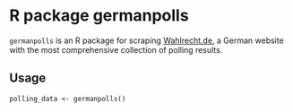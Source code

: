 # R package germanpolls

`germanpolls` is an R package for scraping [Wahlrecht.de](http://www.wahlrecht.de), a German website with the most comprehensive collection of polling results. 

## Usage

`polling_data <- germanpolls()`